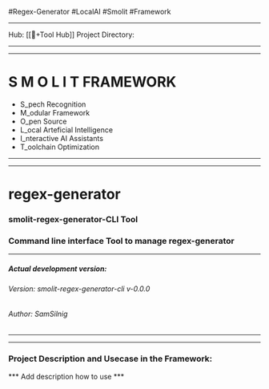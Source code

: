 #Regex-Generator #LocalAI #Smolit #Framework
________________________________________________________________________
Hub: [[🎯+Tool Hub]]
Project Directory:
________________________________________________________________________
________________________________________________________________________
# S M O L I T     FRAMEWORK

+ S_pech Recognition
+ M_odular Framework
+ O_pen Source
+ L_ocal Arteficial Intelligence
+ I_nteractive AI Assistants
+ T_oolchain Optimization
________________________________________________________________________
________________________________________________________________________
# regex-generator
### smolit-regex-generator-CLI Tool
### Command line interface Tool to manage regex-generator
________________________________________________________________________
##### Actual development version:

###### Version: smolit-regex-generator-cli v-0.0.0
###### Author: SamSilnig
________________________________________________________________________
________________________________________________________________________

### Project Description and Usecase in the Framework:

*** Add description how to use ***